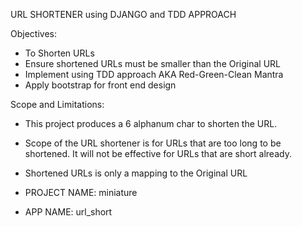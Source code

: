 URL SHORTENER using DJANGO and TDD APPROACH

Objectives:
- To Shorten URLs
- Ensure shortened URLs must be smaller than the Original URL
- Implement using TDD approach AKA Red-Green-Clean Mantra
- Apply bootstrap for front end design

Scope and Limitations:
- This project produces a 6 alphanum char to shorten the URL.
- Scope of the URL shortener is for URLs that are too long to be shortened. It will not be effective for URLs that are short already.
- Shortened URLs is only a mapping to the Original URL

- PROJECT NAME: miniature
- APP NAME: url_short
